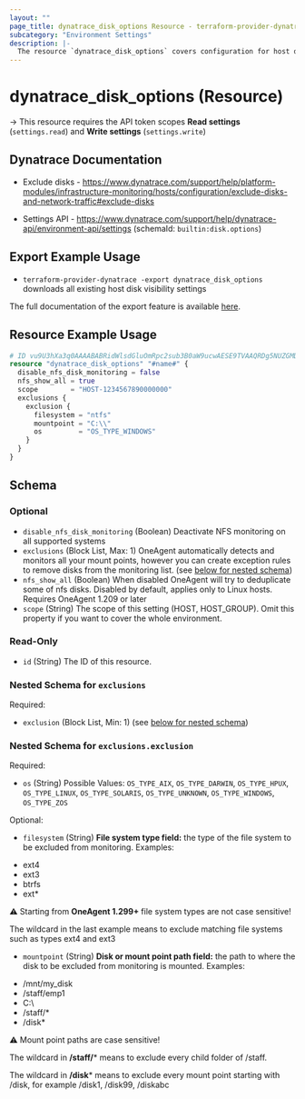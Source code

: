 ```yaml
---
layout: ""
page_title: dynatrace_disk_options Resource - terraform-provider-dynatrace"
subcategory: "Environment Settings"
description: |-
  The resource `dynatrace_disk_options` covers configuration for host disk visibility settings
---
```


# dynatrace_disk_options (Resource)

-> This resource requires the API token scopes **Read settings** (`settings.read`) and **Write settings** (`settings.write`)

## Dynatrace Documentation

- Exclude disks - https://www.dynatrace.com/support/help/platform-modules/infrastructure-monitoring/hosts/configuration/exclude-disks-and-network-traffic#exclude-disks

- Settings API - https://www.dynatrace.com/support/help/dynatrace-api/environment-api/settings (schemaId: `builtin:disk.options`)

## Export Example Usage

- `terraform-provider-dynatrace -export dynatrace_disk_options` downloads all existing host disk visibility settings

The full documentation of the export feature is available [here](https://dt-url.net/h203qmc).

## Resource Example Usage

```terraform
# ID vu9U3hXa3q0AAAABABRidWlsdGluOmRpc2sub3B0aW9ucwAESE9TVAAQRDg5NUZGMDdDQzcxMDEyRQAkNmUzNzVmNDQtZmY3YS0zZDBjLThmOGUtYmFiZWU5MWQ2ZTMwvu9U3hXa3q0
resource "dynatrace_disk_options" "#name#" {
  disable_nfs_disk_monitoring = false
  nfs_show_all = true
  scope        = "HOST-1234567890000000"
  exclusions {
    exclusion {
      filesystem = "ntfs"
      mountpoint = "C:\\"
      os         = "OS_TYPE_WINDOWS"
    }
  }
}
```

<!-- schema generated by tfplugindocs -->
## Schema

### Optional

- `disable_nfs_disk_monitoring` (Boolean) Deactivate NFS monitoring on all supported systems
- `exclusions` (Block List, Max: 1) OneAgent automatically detects and monitors all your mount points, however you can create exception rules to remove disks from the monitoring list. (see [below for nested schema](#nestedblock--exclusions))
- `nfs_show_all` (Boolean) When disabled OneAgent will try to deduplicate some of nfs disks. Disabled by default, applies only to Linux hosts. Requires OneAgent 1.209 or later
- `scope` (String) The scope of this setting (HOST, HOST_GROUP). Omit this property if you want to cover the whole environment.

### Read-Only

- `id` (String) The ID of this resource.

<a id="nestedblock--exclusions"></a>
### Nested Schema for `exclusions`

Required:

- `exclusion` (Block List, Min: 1) (see [below for nested schema](#nestedblock--exclusions--exclusion))

<a id="nestedblock--exclusions--exclusion"></a>
### Nested Schema for `exclusions.exclusion`

Required:

- `os` (String) Possible Values: `OS_TYPE_AIX`, `OS_TYPE_DARWIN`, `OS_TYPE_HPUX`, `OS_TYPE_LINUX`, `OS_TYPE_SOLARIS`, `OS_TYPE_UNKNOWN`, `OS_TYPE_WINDOWS`, `OS_TYPE_ZOS`

Optional:

- `filesystem` (String) **File system type field:** the type of the file system to be excluded from monitoring. Examples:

* ext4
* ext3
* btrfs
* ext*

⚠️ Starting from **OneAgent 1.299+** file system types are not case sensitive! 

The wildcard in the last example means to exclude matching file systems such as types ext4 and ext3
- `mountpoint` (String) **Disk or mount point path field:** the path to where the disk to be excluded from monitoring is mounted. Examples:

* /mnt/my_disk
* /staff/emp1
* C:\
* /staff/*
* /disk*

 ⚠️ Mount point paths are case sensitive! 

The wildcard in **/staff/*** means to exclude every child folder of /staff.

The wildcard in **/disk*** means to exclude every mount point starting with /disk, for example /disk1, /disk99,  /diskabc
 